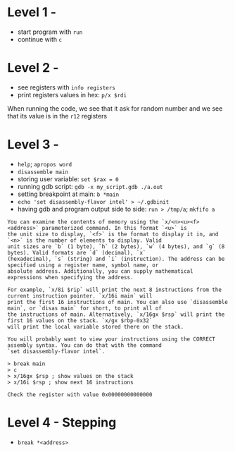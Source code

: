 # Level 1 - 

- start program with `run`
- continue with `c`


# Level 2 - 

- see registers with `info registers`
- print registers values in hex: `p/x $rdi`


When running the code, we see that it ask for random number and we see that 
its value is in the `r12` registers

# Level 3 - 

- `help`; `apropos word`
- `disassemble main`
- storing user variable: `set $rax = 0`
- running gdb script: `gdb -x my_script.gdb ./a.out`
- setting breakpoint at main: `b *main`
- `echo 'set disassembly-flavor intel' > ~/.gdbinit`
- having gdb and program output side to side: `run > /tmp/a`; `mkfifo a`

```{md}
You can examine the contents of memory using the `x/<n><u><f> <address>` parameterized command. In this format `<u>` is
the unit size to display, `<f>` is the format to display it in, and `<n>` is the number of elements to display. Valid
unit sizes are `b` (1 byte), `h` (2 bytes), `w` (4 bytes), and `g` (8 bytes). Valid formats are `d` (decimal), `x`
(hexadecimal), `s` (string) and `i` (instruction). The address can be specified using a register name, symbol name, or
absolute address. Additionally, you can supply mathematical expressions when specifying the address.

For example, `x/8i $rip` will print the next 8 instructions from the current instruction pointer. `x/16i main` will
print the first 16 instructions of main. You can also use `disassemble main`, or `disas main` for short, to print all of
the instructions of main. Alternatively, `x/16gx $rsp` will print the first 16 values on the stack. `x/gx $rbp-0x32`
will print the local variable stored there on the stack.

You will probably want to view your instructions using the CORRECT assembly syntax. You can do that with the command
`set disassembly-flavor intel`.
```

```{md}
> break main
> c
> x/16gx $rsp ; show values on the stack
> x/16i $rsp ; show next 16 instructions

Check the register with value 0x00000000000000
```

# Level 4 - Stepping

- `break *<address>`




